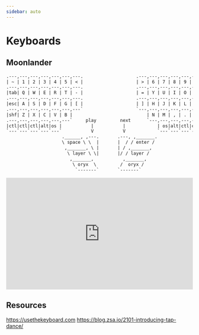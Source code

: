 ```yaml
---
sidebar: auto
---
```


# Keyboards

## Moonlander

```txt
.---,---,---,---,---,---,---.                    .---,---,---,---,---,---,---.
| ~ | 1 | 2 | 3 | 4 | 5 | < |                    | > | 6 | 7 | 8 | 9 | 0 |bck|
.---,---,---,---,---,---,---.                    .---,---,---,---,---,---,---.
|tab| Q | W | E | R | T | - |                    | = | Y | U | I | O | P | \ |                                     
.---,---,---,---,---,---,---.                    .---,---,---,---,---,---,---.
|esc| A | S | D | F | G | [ |                    | ] | H | J | K | L | ; | ' |
.---,---,---,---,---,---,---`                    `---,---,---,---,---,---,---.
|shf| Z | X | C | V | B |                            | N | M | , | . | / |shf|
.---,---,---,---,---,---`     play         next      `---,---,---,---,---,---.
|ctl|ctl|ctl|alt|os |           |           |            | os|alt|ctl|ctl|ctl|
`---`---`---`---`---`           V           V            `---`---`---`---`---`
                     .______, ,---.       .---, ,_______.  
                     \ space \ \  |       |  / / enter /
                      ,_______, \ |       | / ,_______,
                       \ layer \ \|       |/ / layer /
                        ,_______,           ,_______,
                         \ oryx  \         /  oryx /
                          `-------`       `-------`
```

<div style="padding-top: 60%; position: relative;">
	<iframe src="https://configure.ergodox-ez.com/embed/moonlander/layouts/3qe37/latest/0" style="border: 0; height: 100%; left: 0; position: absolute; top: 0; width: 100%"></iframe>
</div>

## Resources

https://usethekeyboard.com
https://blog.zsa.io/2101-introducing-tap-dance/
